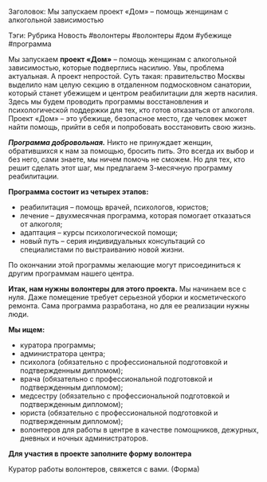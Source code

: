 Заголовок: Мы запускаем проект «Дом» – помощь женщинам с алкогольной зависимостью

Тэги: Рубрика Новость #волонтеры #волонтеры #дом #убежище #программа

Мы запускаем **проект «Дом»** – помощь женщинам с алкогольной зависимостью, которые подверглись насилию. Увы, проблема актуальная. А проект непростой. Суть такая: правительство Москвы выделило нам целую секцию в отдаленном подмосковном санатории, который станет убежищем и центром реабилитации для жертв насилия. Здесь мы будем проводить программы восстановления и психологической поддержки для тех, кто готов отказаться от алкоголя. Проект «Дом» – это убежище, безопасное место, где человек может найти помощь, прийти в себя и попробовать восстановить свою жизнь.

<em><strong>Программа добровольная.</strong></em> Никто не принуждает женщин, обратившихся к нам за помощью, бросить пить. Это всегда их выбор и без него, сами знаете, мы ничем помочь не сможем. Но для тех, кто решит сделать этот шаг, мы предлагаем 3-месячную программу реабилитации.

**Программа состоит из четырех этапов:**
* реабилитация – помощь врачей, психологов, юристов;
* лечение – двухмесячная программа, которая помогает отказаться от алкоголя;
* адаптация – курсы психологической помощи;
* новый путь – серия индивидуальных консультаций со специалистами по выстраиванию новой жизни.

По окончании этой программы желающие могут присоединиться к другим программам нашего центра.

**Итак, нам нужны волонтеры для этого проекта.** Мы начинаем все с нуля. Даже помещение требует серьезной уборки и косметического ремонта. Сама программа разработана, но для ее реализации нужны люди.

**Мы ищем:**

* куратора программы;
* администратора центра;
* психолога (обязательно с профессиональной подготовкой и подтвержденным дипломом);
* врача (обязательно с профессиональной подготовкой и подтвержденным дипломом);
* медсестру (обязательно с профессиональной подготовкой и подтвержденным дипломом);
* юриста (обязательно с профессиональной подготовкой и подтвержденным дипломом);
* волонтеров для работы в центре в качестве помощников, дежурных, дневных и ночных администраторов.

**Для участия в проекте заполните форму волонтера**

Куратор работы волонтеров, свяжется с вами. (Форма)
